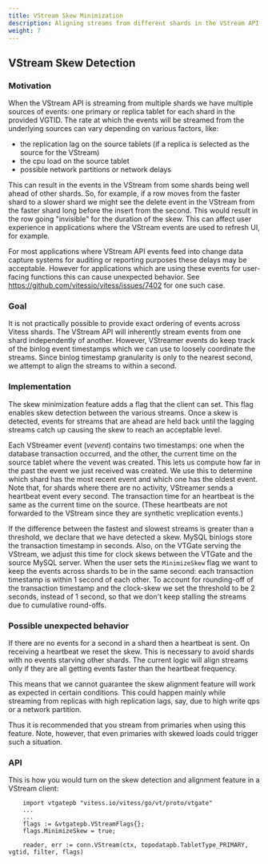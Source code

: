 ```yaml
---
title: VStream Skew Minimization
description: Aligning streams from different shards in the VStream API
weight: 7
---
```


## VStream Skew Detection

### Motivation

When the VStream API is streaming from multiple shards we have multiple sources of events: one primary or replica tablet
for each shard in the provided VGTID. The rate at which the events will be streamed from the underlying sources can vary
depending on various factors, like:

* the replication lag on the source tablets (if a replica is selected as the source for the VStream)
* the cpu load on the source tablet
* possible network partitions or network delays

This can result in the events in the VStream from some shards being well ahead of other shards. So, for example, if a
row moves from the faster shard to a slower shard we might see the delete event in the VStream from the faster shard
long before the insert from the second. This would result in the row going "invisible" for the duration of the skew.
This can affect user experience in applications where the VStream events are used to refresh UI, for example.

For most applications where VStream API events feed into change data capture systems for auditing or reporting purposes
these delays may be acceptable. However for applications which are using these events for user-facing functions this can
cause unexpected behavior. See https://github.com/vitessio/vitess/issues/7402 for one such case.

### Goal

It is not practically possible to provide exact ordering of events across Vitess shards. The VStream API will inherently
stream events from one shard independently of another. However, VStreamer events do keep track of the binlog event
timestamps which we can use to loosely coordinate the streams. Since binlog timestamp granularity is only to the nearest
second, we attempt to align the streams to within a second.

### Implementation

The skew minimization feature adds a flag that the client can set. This flag enables skew detection between the various
streams. Once a skew is detected, events for streams that are ahead are held back until the lagging streams catch up
causing the skew to reach an acceptable level.

Each VStreamer event (_vevent_) contains two timestamps: one when the database transaction occurred, and the other, the
current time on the source tablet where the vevent was created. This lets us compute how far in the past the event we
just received was created. We use this to determine which shard has the most recent event and which one has the oldest
event. Note that, for shards where there are no activity, VStreamer sends a heartbeat event every second. The
transaction time for an heartbeat is the same as the current time on the source. (These heartbeats are not forwarded to
the VStream since they are synthetic vreplication events.)

If the difference between the fastest and slowest streams is greater than a threshold, we declare that we have detected
a skew. MySQL binlogs store the transaction timestamp in seconds. Also, on the VTGate serving the VStream, we adjust
this time for clock skews between the VTGate and the source MySQL server. When the user sets the `MinimizeSkew` flag we
want to keep the events across shards to be in the same second: each transaction timestamp is within 1 second of each
other. To account for rounding-off of the transaction timestamp and the clock-skew we set the threshold to be 2 seconds,
instead of 1 second, so that we don't keep stalling the streams due to cumulative round-offs.

### Possible unexpected behavior

If there are no events for a second in a shard then a heartbeat is sent. On receiving a heartbeat we reset the skew.
This is necessary to avoid shards with no events starving other shards. The current logic will align streams only if
they are all getting events faster than the heartbeat frequency.

This means that we cannot guarantee the skew alignment feature will work as expected in certain conditions. This could
happen mainly while streaming from replicas with high replication lags, say, due to high write qps or a network
partition.

Thus it is recommended that you stream from primaries when using this feature. Note, however, that even primaries with
skewed loads could trigger such a situation.

### API

This is how you would turn on the skew detection and alignment feature in a VStream client:

```
    import vtgatepb "vitess.io/vitess/go/vt/proto/vtgate"
    ...
    ...
    flags := &vtgatepb.VStreamFlags{};
    flags.MinimizeSkew = true;

    reader, err := conn.VStream(ctx, topodatapb.TabletType_PRIMARY, vgtid, filter, flags)

```
